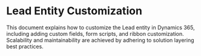 # Lead Entity Customization

This document explains how to customize the Lead entity in Dynamics 365, including adding custom fields, form scripts, and ribbon customization. Scalability and maintainability are achieved by adhering to solution layering best practices.

